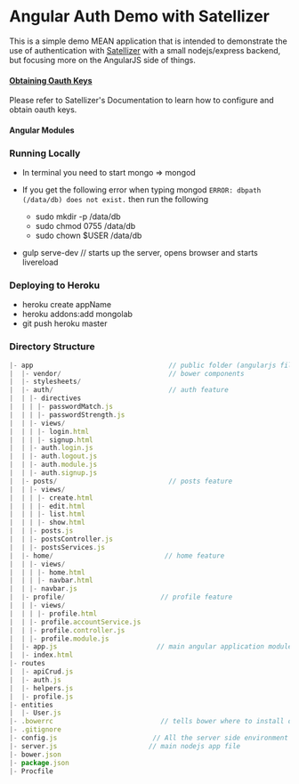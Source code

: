 # Angular Auth Demo with Satellizer

This is a simple demo MEAN application that is intended to demonstrate the use of authentication with [Satellizer](https://github.com/sahat/satellizer) with a small nodejs/express backend, but focusing more on the AngularJS side of things.


#### [Obtaining Oauth Keys](https://github.com/sahat/satellizer#obtaining-oauth-keys)

Please refer to Satellizer's Documentation to learn how to configure and obtain oauth keys.

#### Angular Modules




### Running Locally
- In terminal you need to start mongo => mongod
- If you get the following error when typing mongod `ERROR: dbpath (/data/db) does not exist.` then run the following
  - sudo mkdir -p /data/db
  - sudo chmod 0755 /data/db
  - sudo chown $USER /data/db

- gulp serve-dev // starts up the server, opens browser and starts livereload

### Deploying to Heroku

- heroku create appName
- heroku addons:add mongolab
- git push heroku master


### Directory Structure

``` javascript
|- app                                  // public folder (angularjs files)
|  |- vendor/                           // bower components
|  |- stylesheets/
|  |- auth/                             // auth feature
|  | |- directives
|  | | |- passwordMatch.js
|  | | |- passwordStrength.js
|  | |- views/
|  | | |- login.html
|  | | |- signup.html
|  | |- auth.login.js
|  | |- auth.logout.js
|  | |- auth.module.js
|  | |- auth.signup.js
|  |- posts/                            // posts feature
|  | |- views/
|  | | |- create.html
|  | | |- edit.html
|  | | |- list.html
|  | | |- show.html
|  | |- posts.js
|  | |- postsController.js
|  | |- postsServices.js
|  |- home/                            // home feature
|  | |- views/
|  | | |- home.html
|  | | |- navbar.html
|  | |- navbar.js
|  |- profile/                        // profile feature
|  | |- views/
|  | | |- profile.html
|  | |- profile.accountService.js
|  | |- profile.controller.js
|  | |- profile.module.js
|  |- app.js                         // main angular application module
|  |- index.html
|- routes
|  |- apiCrud.js
|  |- auth.js
|  |- helpers.js
|  |- profile.js
|- entities
|  |- User.js
|- .bowerrc                           // tells bower where to install dependencies
|- .gitignore
|- config.js                        // All the server side environment secrets
|- server.js                       // main nodejs app file
|- bower.json
|- package.json
|- Procfile

```
